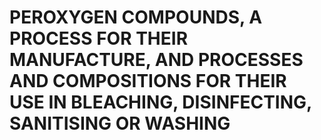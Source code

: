 # PEROXYGEN COMPOUNDS, A PROCESS FOR THEIR MANUFACTURE, AND PROCESSES AND COMPOSITIONS FOR THEIR USE IN BLEACHING, DISINFECTING, SANITISING OR WASHING